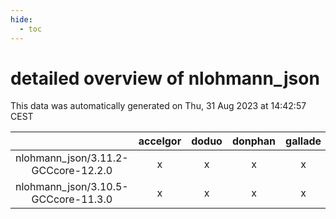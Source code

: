 ```yaml
---
hide:
  - toc
---
```


detailed overview of nlohmann_json
==================================


This data was automatically generated on Thu, 31 Aug 2023 at 14:42:57 CEST  

| |accelgor|doduo|donphan|gallade|joltik|skitty|swalot|victini|
| :---: | :---: | :---: | :---: | :---: | :---: | :---: | :---: | :---: |
|nlohmann_json/3.11.2-GCCcore-12.2.0|x|x|x|x|x|x|x|x|
|nlohmann_json/3.10.5-GCCcore-11.3.0|x|x|x|x|x|x|x|x|
